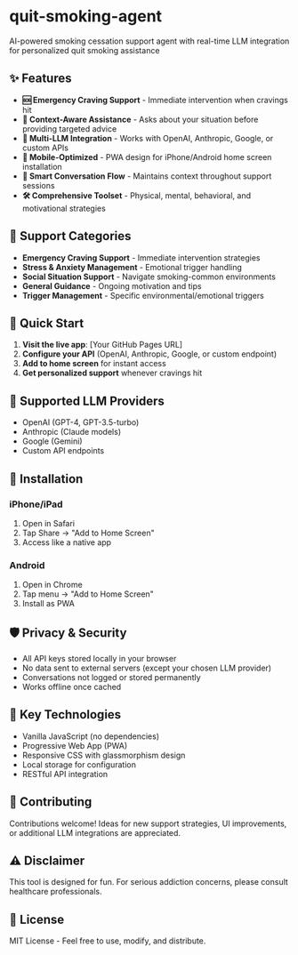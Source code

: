 # quit-smoking-agent
AI-powered smoking cessation support agent with real-time LLM integration for personalized quit smoking assistance

## ✨ Features

- **🆘 Emergency Craving Support** - Immediate intervention when cravings hit
- **🎯 Context-Aware Assistance** - Asks about your situation before providing targeted advice
- **🔌 Multi-LLM Integration** - Works with OpenAI, Anthropic, Google, or custom APIs
- **📱 Mobile-Optimized** - PWA design for iPhone/Android home screen installation
- **💬 Smart Conversation Flow** - Maintains context throughout support sessions
- **🛠️ Comprehensive Toolset** - Physical, mental, behavioral, and motivational strategies

## 🎯 Support Categories

- **Emergency Craving Support** - Immediate intervention strategies
- **Stress & Anxiety Management** - Emotional trigger handling
- **Social Situation Support** - Navigate smoking-common environments
- **General Guidance** - Ongoing motivation and tips
- **Trigger Management** - Specific environmental/emotional triggers

## 🚀 Quick Start

1. **Visit the live app**: [Your GitHub Pages URL]
2. **Configure your API** (OpenAI, Anthropic, Google, or custom endpoint)
3. **Add to home screen** for instant access
4. **Get personalized support** whenever cravings hit

## 🔧 Supported LLM Providers

- OpenAI (GPT-4, GPT-3.5-turbo)
- Anthropic (Claude models)
- Google (Gemini)
- Custom API endpoints

## 📱 Installation

### iPhone/iPad
1. Open in Safari
2. Tap Share → "Add to Home Screen"
3. Access like a native app

### Android
1. Open in Chrome
2. Tap menu → "Add to Home Screen"
3. Install as PWA

## 🛡️ Privacy & Security

- All API keys stored locally in your browser
- No data sent to external servers (except your chosen LLM provider)
- Conversations not logged or stored permanently
- Works offline once cached

## 🎨 Key Technologies

- Vanilla JavaScript (no dependencies)
- Progressive Web App (PWA)
- Responsive CSS with glassmorphism design
- Local storage for configuration
- RESTful API integration

## 🤝 Contributing

Contributions welcome! Ideas for new support strategies, UI improvements, or additional LLM integrations are appreciated.

## ⚠️ Disclaimer

This tool is designed for fun. For serious addiction concerns, please consult healthcare professionals.

## 📄 License

MIT License - Feel free to use, modify, and distribute.

